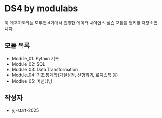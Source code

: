 # DS4 by modulabs

이 레포지토리는 모두연 4기에서 진행한 데이터 사이언스 실습 모듈을 정리한 저장소입니다.

## 모듈 목록
- Module_01: Python 기초
- Module_02: SQL
- Module_03: Data Transformation
- Module_04: 기초 통계학(가설검정, 선형회귀, 로지스특 등)
- Modlue_05: 머신러닝

## 작성자
- yj-start-2025
